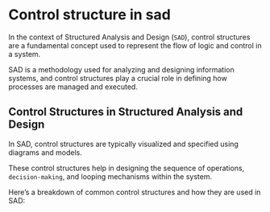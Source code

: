 
# Control structure in sad

In the context of Structured Analysis and Design (`SAD`), control structures are a fundamental concept used to represent the flow of logic and control in a system. 

SAD is a methodology used for analyzing and designing information systems, and control structures play a crucial role in defining how processes are managed and executed.

## Control Structures in Structured Analysis and Design

In SAD, control structures are typically visualized and specified using diagrams and models. 

These control structures help in designing the sequence of operations, `decision-making`, and looping mechanisms within the system. 

Here’s a breakdown of common control structures and how they are used in SAD:

